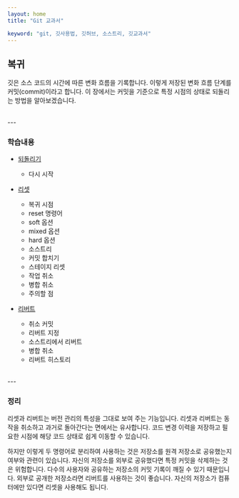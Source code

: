 ```yaml
---
layout: home
title: "Git 교과서"

keyword: "git, 깃사용법, 깃허브, 소스트리, 깃교과서"
---
```

## 복귀
깃은 소스 코드의 시간에 따른 변화 흐름을 기록합니다. 이렇게 저장된 변화 흐름 단계를 커밋(commit)이라고 합니다. 이 장에서는 커밋을 기준으로 특정 시점의 상태로 되돌리는 방법을 알아보겠습니다.  

<br>
---

### 학습내용
* [되돌리기](09.1)
    + 다시 시작 

* [리셋](09.2)
    + 복귀 시점 
    + reset 명령어 
    + soft 옵션
    + mixed 옵션 
    + hard 옵션 
    + 소스트리 
    + 커밋 합치기 
    + 스테이지 리셋 
    + 작업 취소 
    + 병합 취소 
    + 주의할 점

* [리버트](09.3) 
    + 취소 커밋 
    + 리버트 지정 
    + 소스트리에서 리버트 
    + 병합 취소 
    + 리버트 히스토리

<br>
---

### 정리
리셋과 리버트는 버전 관리의 특성을 그대로 보여 주는 기능입니다. 리셋과 리버트는 동작을 취소하고 과거로 돌아간다는 면에서는 유사합니다. 코드 변경 이력을 저장하고 필요한 시점에 해당 코드 상태로 쉽게 이동할 수 있습니다.  

하지만 이렇게 두 명령어로 분리하여 사용하는 것은 저장소를 원격 저장소로 공유했는지 여부와 관련이 있습니다. 자신의 저장소를 외부로 공유했다면 특정 커밋을 삭제하는 것은 위험합니다. 다수의 사용자와 공유하는 저장소의 커밋 기록이 깨질 수 있기 때문입니다. 외부로 공개한 저장소라면 리버트를 사용하는 것이 좋습니다. 자신의 저장소가 컴퓨터에만 있다면 리셋을 사용해도 됩니다.  

<br><br>